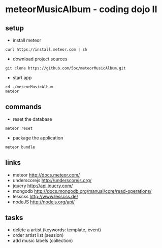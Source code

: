 # meteorMusicAlbum - coding dojo II



## setup

* install meteor
```
curl https://install.meteor.com | sh
```

* download project sources
```
git clone https://github.com/5oc/meteorMusicAlbum.git
```

* start app
```
cd ./meteorMusicAlbum
meteor
```

## commands

* reset the database
```
meteor reset
```

* package the application
```
meteor bundle
```

## links

* meteor http://docs.meteor.com/
* underscorejs http://underscorejs.org/
* jquery http://api.jquery.com/
* mongodb http://docs.mongodb.org/manual/core/read-operations/
* lesscss http://www.lesscss.de/
* nodeJS http://nodejs.org/api/

## tasks

* delete a artist (keywords: template, event)
* order artist list (session)
* add music labels (collection)
